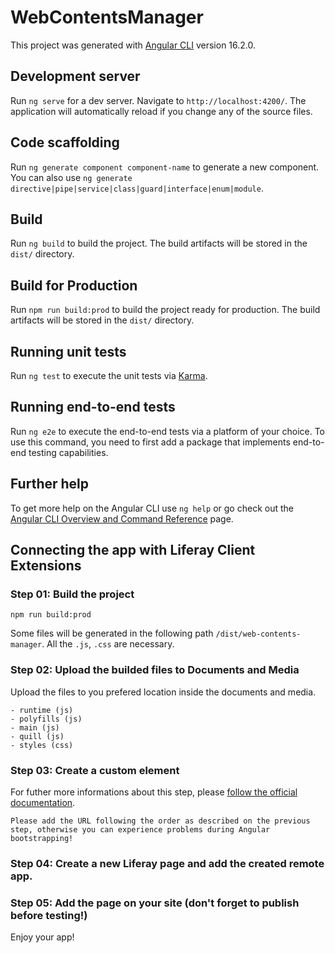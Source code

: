 # WebContentsManager

This project was generated with [Angular CLI](https://github.com/angular/angular-cli) version 16.2.0.

## Development server

Run `ng serve` for a dev server. Navigate to `http://localhost:4200/`. The application will automatically reload if you change any of the source files.

## Code scaffolding

Run `ng generate component component-name` to generate a new component. You can also use `ng generate directive|pipe|service|class|guard|interface|enum|module`.

## Build

Run `ng build` to build the project. The build artifacts will be stored in the `dist/` directory.

## Build for Production

Run `npm run build:prod` to build the project ready for production. The build artifacts will be stored in the `dist/` directory.

## Running unit tests

Run `ng test` to execute the unit tests via [Karma](https://karma-runner.github.io).

## Running end-to-end tests

Run `ng e2e` to execute the end-to-end tests via a platform of your choice. To use this command, you need to first add a package that implements end-to-end testing capabilities.

## Further help

To get more help on the Angular CLI use `ng help` or go check out the [Angular CLI Overview and Command Reference](https://angular.io/cli) page.

## Connecting the app with Liferay Client Extensions

### Step 01: Build the project
```
npm run build:prod
```

Some files will be generated in the following path ```/dist/web-contents-manager```. All the ```.js```, ```.css``` are necessary.

### Step 02: Upload the builded files to Documents and Media

Upload the files to you prefered location inside the documents and media.

```
- runtime (js) 
- polyfills (js)
- main (js)
- quill (js)
- styles (css)
```

### Step 03: Create a custom element
For futher more informations about this step, please  [follow the official documentation](https://learn.liferay.com/w/dxp/building-applications/client-extensions/front-end-client-extensions/tutorials/creating-a-basic-custom-element).

```Please add the URL following the order as described on the previous step, otherwise you can experience problems during Angular bootstrapping!```

### Step 04: Create a new Liferay page and add the created remote app.

### Step 05: Add the page on your site (don't forget to publish before testing!)

Enjoy your app!


